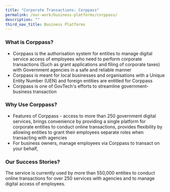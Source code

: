 ```yaml
---
title: "Corporate Transactions: Corppass"
permalink: /our-work/business-platforms/corppass/
description: ""
third_nav_title: Business Platforms
---
```

### What is Corppass?

* Corppass is the authorisation system for entities to manage digital service access of employees who need to perform corporate transactions (Such as grant applications and filing of corporate taxes) with Government agencies in a safe and reliable manner 
* Corppass is meant for local businesses and organisations with a Unique Entity Number (UEN) and foreign entities are entitled for Corppass 
* Corppass is one of GovTech's efforts to streamline government-business transaction



### Why Use Corppass?

* Features of Corppass - access to more than 250 government digital services, brings convenience by providing a single platform for corporate entities to conduct online transactions, provides flexibility by allowing entities to grant their employees separate roles when transacting with agencies 
* For business owners, manage employees via Corppass to transact on your behalf,

### Our Success Stories?
The service is currently used by more than 550,000 entities to conduct online transactions for over 250 services with agencies and to manage digital access of employees.